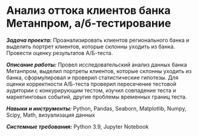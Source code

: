 # Анализ оттока клиентов банка Метанпром, а/б-тестирование
***Задача проекта:***
Проанализировать клиентов регионального банка и выделить портрет клиентов, которые склонны уходить из банка. Провести оценку результатов А/Б-теста.

***Описание работы:*** 
Провел исследовательский анализ данных банка Метанпром, выделил портреты клиентов, которые склонны уходить из банка, сформулировал и проверил статистические гипотезы. Для оценки корректности А/Б-теста проверил пересечение тестовой аудитории с конкурирующим тестом, изучил совпадение теста и маркетинговых событий, другие проблемы временных границ теста.

***Навыки и инструменты:*** Python, Pandas, Seaborn, Matplotlib, Numpy, Scipy, Math, визуализация данных

***Системные требования:***
Python 3.9, Jupyter Notebook
